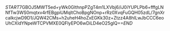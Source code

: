 $START$7GBOJ5MWT5ed+yWk0GlthnpPZgT4m1LXVbj6/iJ0iYUPLPb6+fffgLNNfTw3WS0mqtxv4rfEBgpiUMqltChoBpgNOnp+rRz0XvqFuGQH05zdL/7gnXrcaIkcjwD9D1/JQW42CMs+h2uheH4hoZxEGKk30z+Ztzz4A8hlLwJbCCC6eoUhCXldYNpeWTCPVMXE0QFlyEPO6wDiLD4eO25glQ==$END$